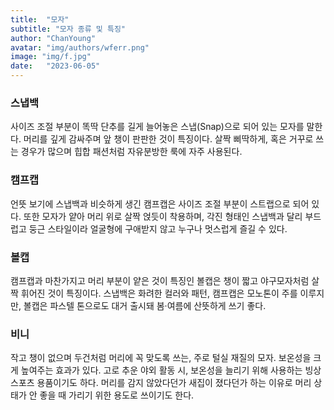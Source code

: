```yaml
---
title:  "모자"
subtitle: "모자 종류 및 특징"
author: "ChanYoung"
avatar: "img/authors/wferr.png"
image: "img/f.jpg"
date:   "2023-06-05"
---
```

 
###  

### 스냅백
사이즈 조절 부분이 똑딱 단추를 길게 늘어놓은 스냅(Snap)으로 되어 있는 모자를 말한다. 머리를 깊게 감싸주며 앞 챙이 판판한 것이 특징이다. 살짝 삐딱하게, 혹은 거꾸로 쓰는 경우가 많으며 힙합 패션처럼 자유분방한 룩에 자주 사용된다.

### 캠프캡
언뜻 보기에 스냅백과 비슷하게 생긴 캠프캡은 사이즈 조절 부분이 스트랩으로 되어 있다. 또한 모자가 얕아 머리 위로 살짝 얹듯이 착용하며, 각진 형태인 스냅백과 달리 부드럽고 둥근 스타일이라 얼굴형에 구애받지 않고 누구나 멋스럽게 즐길 수 있다.

### 볼캡
캠프캡과 마찬가지고 머리 부분이 얕은 것이 특징인 볼캡은 챙이 짧고 야구모자처럼 살짝 휘어진 것이 특징이다. 스냅백은 화려한 컬러와 패턴, 캠프캡은 모노톤이 주를 이루지만, 볼캡은 파스텔 톤으로도 대거 출시돼 봄·여름에 산뜻하게 쓰기 좋다.

### 비니
작고 챙이 없으며 두건처럼 머리에 꼭 맞도록 쓰는, 주로 털실 재질의 모자. 보온성을 크게 높여주는 효과가 있다. 고로 추운 야외 활동 시, 보온성을 늘리기 위해 사용하는 빙상 스포츠 용품이기도 하다. 머리를 감지 않았다던가 새집이 졌다던가 하는 이유로 머리 상태가 안 좋을 때 가리기 위한 용도로 쓰이기도 한다.